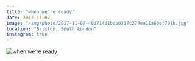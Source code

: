 ```yaml
---
title: "when we’re ready"
date: 2017-11-07
image: "/img/photo/2017-11-07-40d714d1bda6317c274ea11a80ef791b.jpg"
location: "Brixton, South London"
instagram: true
---
```


![when we’re ready](/img/photo/2017-11-07-40d714d1bda6317c274ea11a80ef791b.jpg)
